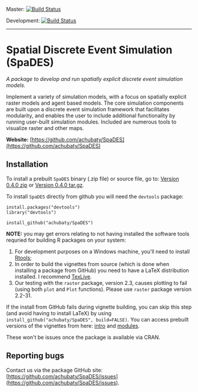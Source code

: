 Master: [![Build Status](https://travis-ci.org/achubaty/SpaDES.svg?branch=development)](https://travis-ci.org/achubaty/SpaDES)

Development: [![Build Status](https://travis-ci.org/achubaty/SpaDES.svg?branch=development)](https://travis-ci.org/achubaty/SpaDES)

-----

# Spatial Discrete Event Simulation (SpaDES)

*A package to develop and run spatially explicit discrete event simulation models.*

Implement a variety of simulation models, with a focus on spatially explicit raster models and agent based models. The core simulation components are built upon a discrete event simulation framework that facilitates modularity, and enables the user to include additional functionality by running user-built simulation modules. Included are numerous tools to visualize raster and other maps.

**Website:** [https://github.com/achubaty/SpaDES](https://github.com/achubaty/SpaDES)

## Installation

To install a prebuilt `SpaDES` binary (.zip file) or source file, go to: [Version 0.4.0 zip](https://github.com/achubaty/SpaDES/raw/master/SpaDES_0.4.0.zip) or [Version 0.4.0 tar.gz](https://github.com/achubaty/SpaDES/raw/master/SpaDES_0.4.0.tar.gz).

To install `SpaDES` directly from github you will need the `devtools` package:

    install.packages("devtools")
    library("devtools")
	
    install_github("achubaty/SpaDES")

**NOTE:** you may get errors relating to not having installed the software tools requried for building R packages on your system:

1. For development purposes on a Windows machine, you'll need to install [Rtools](http://cran.r-project.org/bin/windows/Rtools/);
2. In order to build the vignettes from source (which is done when installing a package from GitHub) you need to have a LaTeX distribution installed. I recommend [TexLive](https://www.tug.org/texlive/).
3. Our testing with the `raster` package, version 2.3, causes plotting to fail (using both `plot` and `Plot` functions). Please use `raster` package version 2.2-31.

If the install from GitHub fails during vignette building, you can skip this step (and avoid having to install LaTeX) by using `install_github("achubaty/SpaDES", build=FALSE)`. You can access prebuilt versions of the vignettes from here: [intro](https://github.com/achubaty/SpaDES/blob/master/vignettes/introduction.pdf?raw=true) and [modules](https://github.com/achubaty/SpaDES/blob/master/vignettes/modules.pdf?raw=true).

These won't be issues once the package is available via CRAN.

## Reporting bugs

Contact us via the package GitHub site: [https://github.com/achubaty/SpaDES/issues](https://github.com/achubaty/SpaDES/issues).

